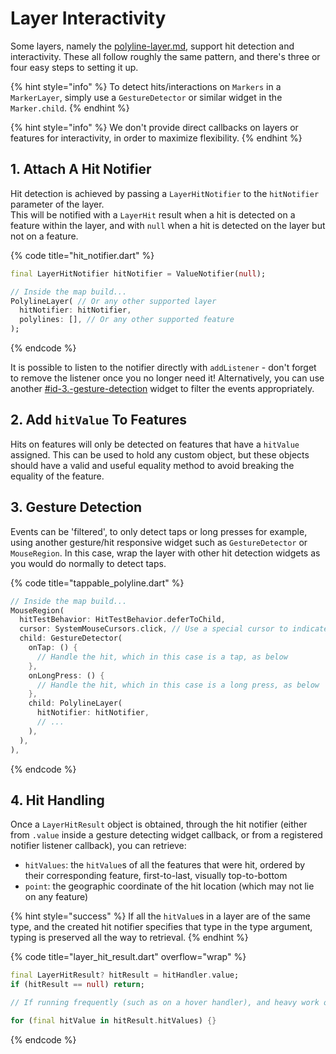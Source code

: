 # Layer Interactivity

Some layers, namely the [polyline-layer.md](polyline-layer.md "mention"), support hit detection and interactivity. These all follow roughly the same pattern, and there's three or four easy steps to setting it up.

{% hint style="info" %}
To detect hits/interactions on `Markers` in a `MarkerLayer`, simply use a `GestureDetector` or similar widget in the `Marker.child`.
{% endhint %}

{% hint style="info" %}
We don't provide direct callbacks on layers or features for interactivity, in order to maximize flexibility.
{% endhint %}

## 1. Attach A Hit Notifier

Hit detection is achieved by passing a `LayerHitNotifier` to the `hitNotifier` parameter of the layer.\
This will be notified with a `LayerHit` result when a hit is detected on a feature within the layer, and with `null` when a hit is detected on the layer but not on a feature.

{% code title="hit_notifier.dart" %}
```dart
final LayerHitNotifier hitNotifier = ValueNotifier(null);

// Inside the map build...
PolylineLayer( // Or any other supported layer
  hitNotifier: hitNotifier,
  polylines: [], // Or any other supported feature
);
```
{% endcode %}

It is possible to listen to the notifier directly with `addListener` - don't forget to remove the listener once you no longer need it! Alternatively, you can use another [#id-3.-gesture-detection](layer-interactivity.md#id-3.-gesture-detection "mention") widget to filter the events appropriately.

## 2. Add `hitValue` To Features

Hits on features will only be detected on features that have a `hitValue` assigned. This can be used to hold any custom object, but these objects should have a valid and useful equality method to avoid breaking the equality of the feature.

## 3. Gesture Detection

Events can be 'filtered', to only detect taps or long presses for example, using another gesture/hit responsive widget such as `GestureDetector` or `MouseRegion`. In this case, wrap the layer with other hit detection widgets as you would do normally to detect taps.

{% code title="tappable_polyline.dart" %}
```dart
// Inside the map build...
MouseRegion(
  hitTestBehavior: HitTestBehavior.deferToChild,
  cursor: SystemMouseCursors.click, // Use a special cursor to indicate interactivity
  child: GestureDetector(
    onTap: () {
      // Handle the hit, which in this case is a tap, as below
    },
    onLongPress: () {
      // Handle the hit, which in this case is a long press, as below
    },
    child: PolylineLayer(
      hitNotifier: hitNotifier,
      // ...
    ),
  ),
),
```
{% endcode %}

## 4. Hit Handling

Once a `LayerHitResult` object is obtained, through the hit notifier (either from `.value` inside a gesture detecting widget callback, or from a registered notifier listener callback), you can retrieve:

* `hitValues`: the `hitValue`s of all the features that were hit, ordered by their corresponding feature, first-to-last, visually top-to-bottom
* `point`: the geographic coordinate of the hit location (which may not lie on any feature)

{% hint style="success" %}
If all the `hitValue`s in a layer are of the same type, and the created hit notifier specifies that type in the type argument, typing is preserved all the way to retrieval.
{% endhint %}

{% code title="layer_hit_result.dart" overflow="wrap" %}
```dart
final LayerHitResult? hitResult = hitHandler.value;
if (hitResult == null) return;

// If running frequently (such as on a hover handler), and heavy work or state changes are performed here, store each result so it can be compared to the newest result, then avoid work if they are equal 

for (final hitValue in hitResult.hitValues) {}
```
{% endcode %}

